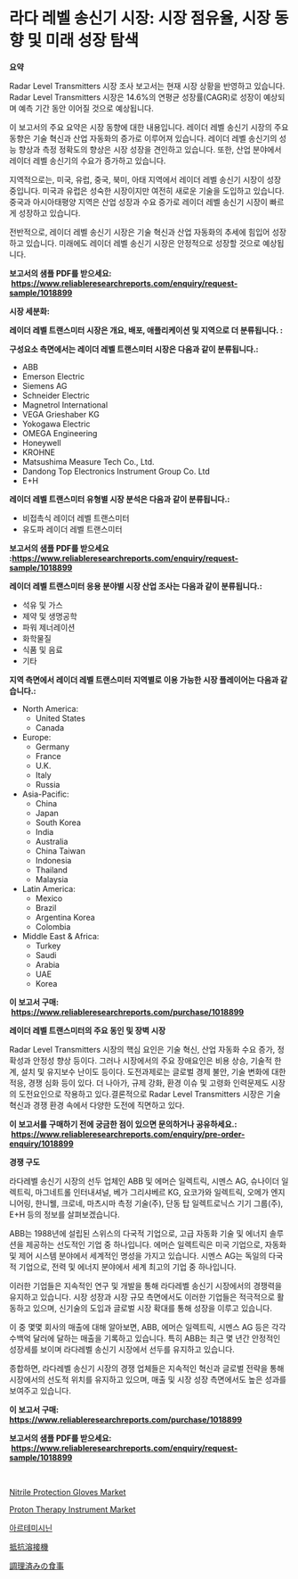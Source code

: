 <p><h1>라다 레벨 송신기 시장: 시장 점유율, 시장 동향 및 미래 성장 탐색</h1></p><p><strong>요약</strong></p>
<p><p> </p><p>Radar Level Transmitters 시장 조사 보고서는 현재 시장 상황을 반영하고 있습니다.  Radar Level Transmitters 시장은 14.6%의 연평균 성장률(CAGR)로 성장이 예상되며 예측 기간 동안 이어질 것으로 예상됩니다.</p><p>이 보고서의 주요 요약은 시장 동향에 대한 내용입니다. 레이더 레벨 송신기 시장의 주요 동향은 기술 혁신과 산업 자동화의 증가로 이루어져 있습니다. 레이더 레벨 송신기의 성능 향상과 측정 정확도의 향상은 시장 성장을 견인하고 있습니다. 또한, 산업 분야에서 레이더 레벨 송신기의 수요가 증가하고 있습니다.</p><p>지역적으로는, 미국, 유럽, 중국, 북미, 아태 지역에서 레이더 레벨 송신기 시장이 성장 중입니다. 미국과 유럽은 성숙한 시장이지만 여전히 새로운 기술을 도입하고 있습니다. 중국과 아시아태평양 지역은 산업 성장과 수요 증가로 레이더 레벨 송신기 시장이 빠르게 성장하고 있습니다.</p><p>전반적으로, 레이더 레벨 송신기 시장은 기술 혁신과 산업 자동화의 추세에 힘입어 성장하고 있습니다. 미래에도 레이더 레벨 송신기 시장은 안정적으로 성장할 것으로 예상됩니다.</p></p>
<p><strong>보고서의 샘플 PDF를 받으세요: &nbsp;<a href="https://www.reliableresearchreports.com/enquiry/request-sample/1018899">https://www.reliableresearchreports.com/enquiry/request-sample/1018899</a></strong></p>
<p><strong>시장 세분화:</strong></p>
<p><strong> 레이더 레벨 트랜스미터 시장은 개요, 배포, 애플리케이션 및 지역으로 더 분류됩니다. :</strong></p>
<p><strong>구성요소 측면에서는 레이더 레벨 트랜스미터 시장은 다음과 같이 분류됩니다.:</strong></p>
<p><ul><li>ABB</li><li>Emerson Electric</li><li>Siemens AG</li><li>Schneider Electric</li><li>Magnetrol International</li><li>VEGA Grieshaber KG</li><li>Yokogawa Electric</li><li>OMEGA Engineering</li><li>Honeywell</li><li>KROHNE</li><li>Matsushima Measure Tech Co., Ltd.</li><li>Dandong Top Electronics Instrument Group Co. Ltd</li><li>E+H</li></ul></p>
<p><strong> 레이더 레벨 트랜스미터 유형별 시장 분석은 다음과 같이 분류됩니다.:</strong></p>
<p><ul><li>비접촉식 레이더 레벨 트랜스미터</li><li>유도파 레이더 레벨 트랜스미터</li></ul></p>
<p><strong>보고서의 샘플 PDF를 받으세요 :<a href="https://www.reliableresearchreports.com/enquiry/request-sample/1018899">https://www.reliableresearchreports.com/enquiry/request-sample/1018899</a></strong></p>
<p><strong> 레이더 레벨 트랜스미터 응용 분야별 시장 산업 조사는 다음과 같이 분류됩니다.:</strong></p>
<p><ul><li>석유 및 가스</li><li>제약 및 생명공학</li><li>파워 제너레이션</li><li>화학물질</li><li>식품 및 음료</li><li>기타</li></ul></p>
<p><strong>지역 측면에서 레이더 레벨 트랜스미터 지역별로 이용 가능한 시장 플레이어는 다음과 같습니다.:</strong></p>
<p><ul>
    <li>
        North America:
        <ul>
            <li>United States</li>
            <li>Canada</li>
        </ul>
    </li>
    <li>
        Europe:
        <ul>
            <li>Germany</li>
            <li>France</li>
            <li>U.K.</li>
            <li>Italy</li>
            <li>Russia</li>
        </ul>
    </li>
    <li>
        Asia-Pacific:
        <ul>
            <li>China</li>
            <li>Japan</li>
            <li>South Korea</li>
            <li>India</li>
            <li>Australia</li>
            <li>China Taiwan</li>
            <li>Indonesia</li>
            <li>Thailand</li>
            <li>Malaysia</li>
        </ul>
    </li>
    <li>
        Latin America:
        <ul>
            <li>Mexico</li>
            <li>Brazil</li>
            <li>Argentina Korea</li>
            <li>Colombia</li>
        </ul>
    </li>
    <li>
        Middle East & Africa:
        <ul>
            <li>Turkey</li>
            <li>Saudi</li>
            <li>Arabia</li>
            <li>UAE</li>
            <li>Korea</li>
        </ul>
    </li>
    </ul></p>
<p><strong>이 보고서 구매: &nbsp;<a href="https://www.reliableresearchreports.com/purchase/1018899">https://www.reliableresearchreports.com/purchase/1018899</a></strong></p>
<p><strong>레이더 레벨 트랜스미터의 주요 동인 및 장벽 시장</strong></p>
<p><p>Radar Level Transmitters 시장의 핵심 요인은 기술 혁신, 산업 자동화 수요 증가, 정확성과 안정성 향상 등이다. 그러나 시장에서의 주요 장애요인은 비용 상승, 기술적 한계, 설치 및 유지보수 난이도 등이다. 도전과제로는 글로벌 경제 불안, 기술 변화에 대한 적응, 경쟁 심화 등이 있다. 더 나아가, 규제 강화, 환경 이슈 및 고령화 인력문제도 시장의 도전요인으로 작용하고 있다.결론적으로 Radar Level Transmitters 시장은 기술 혁신과 경쟁 환경 속에서 다양한 도전에 직면하고 있다.</p></p>
<p><strong>이 보고서를 구매하기 전에 궁금한 점이 있으면 문의하거나 공유하세요.: &nbsp;<a href="https://www.reliableresearchreports.com/enquiry/pre-order-enquiry/1018899">https://www.reliableresearchreports.com/enquiry/pre-order-enquiry/1018899</a></strong></p>
<p><strong>경쟁 구도</strong></p>
<p><p>라다레벨 송신기 시장의 선두 업체인 ABB 및 에머슨 일렉트릭, 시멘스 AG, 슈나이더 일렉트릭, 마그네트롤 인터내셔널, 베가 그리샤베르 KG, 요코가와 일렉트릭, 오메가 엔지니어링, 한니웰, 크로네, 마츠시마 측정 기술(주), 단동 탑 일렉트로닉스 기기 그룹(주), E+H 등의 정보를 살펴보겠습니다.</p><p>ABB는 1988년에 설립된 스위스의 다국적 기업으로, 고급 자동화 기술 및 에너지 솔루션을 제공하는 선도적인 기업 중 하나입니다. 에머슨 일렉트릭은 미국 기업으로, 자동화 및 제어 시스템 분야에서 세계적인 명성을 가지고 있습니다. 시멘스 AG는 독일의 다국적 기업으로, 전력 및 에너지 분야에서 세계 최고의 기업 중 하나입니다.</p><p>이러한 기업들은 지속적인 연구 및 개발을 통해 라다레벨 송신기 시장에서의 경쟁력을 유지하고 있습니다. 시장 성장과 시장 규모 측면에서도 이러한 기업들은 적극적으로 활동하고 있으며, 신기술의 도입과 글로벌 시장 확대를 통해 성장을 이루고 있습니다.</p><p>이 중 몇몇 회사의 매출에 대해 알아보면, ABB, 에머슨 일렉트릭, 시멘스 AG 등은 각각 수백억 달러에 달하는 매출을 기록하고 있습니다. 특히 ABB는 최근 몇 년간 안정적인 성장세를 보이며 라다레벨 송신기 시장에서 선두를 유지하고 있습니다.</p><p>종합하면, 라다레벨 송신기 시장의 경쟁 업체들은 지속적인 혁신과 글로벌 전략을 통해 시장에서의 선도적 위치를 유지하고 있으며, 매출 및 시장 성장 측면에서도 높은 성과를 보여주고 있습니다.</p></p>
<p><strong>이 보고서 구매: &nbsp; <a href="https://www.reliableresearchreports.com/purchase/1018899">https://www.reliableresearchreports.com/purchase/1018899</a></strong></p>
<p><strong>보고서의 샘플 PDF를 받으세요: &nbsp;<a href="https://www.reliableresearchreports.com/enquiry/request-sample/1018899">https://www.reliableresearchreports.com/enquiry/request-sample/1018899</a></strong><strong></strong></p>
<p>&nbsp;</p>
<p><p><a href="https://issuu.com/reportprime-2/docs/nitrile-protection-gloves-market-size-2030.pptx">Nitrile Protection Gloves Market</a></p><p><a href="https://view.publitas.com/reportprime-1/proton-therapy-instrument-market-size-evaluating-its-market-trends-growth-and-projections-2023-2030/">Proton Therapy Instrument Market</a></p><p><a href="https://github.com/vsnao330707/Market-Research-Report-List-1/blob/main/7889918188443.md">아르테미시닌</a></p><p><a href="https://github.com/zjkmgcs938405/Market-Research-Report-List-1/blob/main/7977858188600.md">抵抗溶接機</a></p><p><a href="https://github.com/mohamedbakry57/Market-Research-Report-List-2/blob/main/9586426188599.md">調理済みの食事</a></p></p>